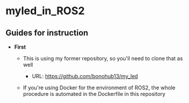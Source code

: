 # myled_in_ROS2

## Guides for instruction
- __First__
	- This is using my former repository, so you'll need to clone that as well
		- URL: https://github.com/bonohub13/my_led

	- If you're using Docker for the environment of ROS2, the whole procedure is automated in the Dockerfile in this repository


